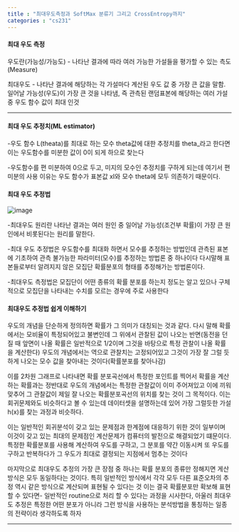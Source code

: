 ```yaml
---
title : "최대우도측정과 SoftMax 분류기 그리고 CrossEntropy까지"
categories : "cs231"
---
```


#### 최대 우도 측정

우도란(가능성/가능도) - 나타난 결과에 따라 여러 가능한 가설들을 평가할 수 있는 측도(Measure)

최대우도 - 나타난 결과에 해당하는 각 가설마다 계산된 우도 값 중 가장 큰 값을 말함. 일어날 가능성(우도)이 가장 큰 것을 나타냄, 즉 관측된
랜덤표본에 해당하는 여러 가설중 우도 함수 값이 최대 인것 

-------------

#### 최대 우도 추정치(ML estimator)

-우도 함수 L(theata)를 최대로 하는 모수 theta값에 대한 추정치를 theta_라고 한다면 이는 우도함수를 미분한 값이 0이 되게 하으로 찾는다

-우도함수를 편 미분하여 0으로 두고, 미지의 모수인 추정치를 구하게 되는데 여기서 편 미분의 사용 이유는 우도 함수가 표본값 xI와 모수 theta에
모두 의존하기 때문이다.



#### 최대 우도 추정법

![image](https://user-images.githubusercontent.com/65720894/123300848-f1c3a780-d555-11eb-92e3-4b837b3393af.png)

-최대우도 원리란 나타난 결과는 여러 원인 중 일어날 가능성(조건부 확률)이 가장 큰 원인에서 비롯된다는 원리를 말한다.

-최대 우도 추정법은 우도함수를 최대화 하면서 모수를 추정하는 방법인데 관측된 표본에 기초하여 관측 불가능한 파라미터(모수)를 추정하는 방법론
중 하나이다 다시말해 표본들로부터 알려지지 않은 모집단 확률분포의 형태를 추정해가는 방법론이다.

-최대우도 측정법은 모집단이 어떤 종류의 확률 분포를 하는지 정도는 알고 있으나 구체적으로 모집단을 나타내는 수치를 모르는 경우에 주로 사용한다


#### 최대우도 추정법 쉽게 이해하기

우도의 개념을 단순하게 정의하면 확률가 그 의미가 대칭되는 것과 같다. 다시 말해 확률에서는 모비율이 특정되어있고 불변인데 그 위에서 관찰된 값이 
나오는 반면(동전을 던질 때 앞면이 나올 확률은 일반적으로 1/2이며 그것을 바탕으로 특정 관찰이 나올 확률을 계산한다) 우도의 개념에서는 역으로
관찰치는 고정되어있고 그것이 가장 잘 그럴 듯하게 나오는 모수 값을 찾아내는 것이다(확률분포를 찾아나감)

 이를 2차원 그래프로 나타내면 확률 분포곡선에서 특정한 포인트를 찍어서 확률을 계산하는 확률과는 정반대로 우도의 개념에서는 특정한 관찰값이 이미
 주어져있고 이에 끼워맞추어 그 관찰값이 제일 잘 나오는 확률분포곡선의 위치를 찾는 것이 그 목적이다. 이는 회귀문제와도 비슷하다고 볼 수 있는데
 데이터셋을 설명하는데 있어 가장 그럴듯한 가설 h(x)를 찾는 과정과 비슷하다.
 
 이는 일반적인 회귀분석이 갖고 있는 문제점과 한계점에 대응하기 위한 것이 일부이며 이것이 갖고 있는 최대의 문제점인 계산문제가 컴퓨터의 발전으로
 해결되었기 떄문이다. 특정한 확률분포를 사용해 계산하여 우도를 구하고, 그 분포를 약간 이동시켜 또 우도를 구하고 반복하다가 그 우도가 최대로 결정되는 지점에서
 멈추는 것이다
 
 마지막으로 최대우도 추정의 가장 큰 장점 중 하나는 확률 분포의 종류만 정해지면 게산방식은 모두 동일하다는 것이다. 특히 일반적인 방식에서 각각 모두 다른
 표준오차의 추정 역시 같은 방식으로 계산되며 표현될 수 있다는 것 이는 결국 확률분포만 확보해 표현할 수 있다면- 일반적인 routine으로 처리 할 수 있다는
 과정을 시사한다, 아울러 최대우도 추정은 특정한 어떤 분포가 아니라 그런 방식을 사용하는 분석방법을 통칭하는 일종의 전략이라 생각하도록 하자
 
 --------------------------------------
